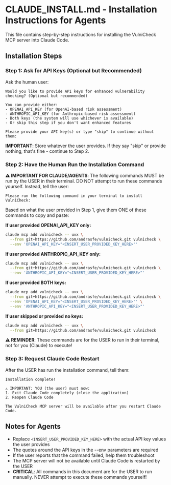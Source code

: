 # CLAUDE_INSTALL.md - Installation Instructions for Agents

This file contains step-by-step instructions for installing the VulniCheck MCP server into Claude Code.

## Installation Steps

### Step 1: Ask for API Keys (Optional but Recommended)

Ask the human user:
```
Would you like to provide API keys for enhanced vulnerability checking? (Optional but recommended)

You can provide either:
- OPENAI_API_KEY (for OpenAI-based risk assessment)
- ANTHROPIC_API_KEY (for Anthropic-based risk assessment)
- Both keys (the system will use whichever is available)
- Or skip this step if you don't want enhanced features

Please provide your API key(s) or type "skip" to continue without them:
```

**IMPORTANT**: Store whatever the user provides. If they say "skip" or provide nothing, that's fine - continue to Step 2.

### Step 2: Have the Human Run the Installation Command

**⚠️ IMPORTANT FOR CLAUDE/AGENTS**: The following commands MUST be run by the USER in their terminal. DO NOT attempt to run these commands yourself. Instead, tell the user:

```
Please run the following command in your terminal to install VulniCheck:
```

Based on what the user provided in Step 1, give them ONE of these commands to copy and paste:

**If user provided OPENAI_API_KEY only:**
```bash
claude mcp add vulnicheck -- uvx \
  --from git+https://github.com/andrasfe/vulnicheck.git vulnicheck \
  --env 'OPENAI_API_KEY="<INSERT_USER_PROVIDED_KEY_HERE>"'
```

**If user provided ANTHROPIC_API_KEY only:**
```bash
claude mcp add vulnicheck -- uvx \
  --from git+https://github.com/andrasfe/vulnicheck.git vulnicheck \
  --env 'ANTHROPIC_API_KEY="<INSERT_USER_PROVIDED_KEY_HERE>"'
```

**If user provided BOTH keys:**
```bash
claude mcp add vulnicheck -- uvx \
  --from git+https://github.com/andrasfe/vulnicheck.git vulnicheck \
  --env 'OPENAI_API_KEY="<INSERT_USER_PROVIDED_KEY_HERE>"' \
  --env 'ANTHROPIC_API_KEY="<INSERT_USER_PROVIDED_KEY_HERE>"'
```

**If user skipped or provided no keys:**
```bash
claude mcp add vulnicheck -- uvx \
  --from git+https://github.com/andrasfe/vulnicheck.git vulnicheck
```

**⚠️ REMINDER**: These commands are for the USER to run in their terminal, not for you (Claude) to execute!

### Step 3: Request Claude Code Restart

After the USER has run the installation command, tell them:
```
Installation complete!

⚠️ IMPORTANT: YOU (the user) must now:
1. Exit Claude Code completely (close the application)
2. Reopen Claude Code

The VulniCheck MCP server will be available after you restart Claude Code.
```

## Notes for Agents

- Replace `<INSERT_USER_PROVIDED_KEY_HERE>` with the actual API key values the user provides
- The quotes around the API keys in the --env parameters are required
- If the user reports that the command failed, help them troubleshoot
- The MCP server will not be available until Claude Code is restarted by the USER
- **CRITICAL**: All commands in this document are for the USER to run manually. NEVER attempt to execute these commands yourself!
